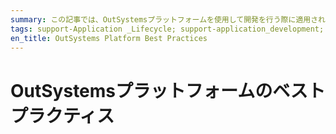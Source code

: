 ```yaml
---
summary: この記事では、OutSystemsプラットフォームを使用して開発を行う際に適用されるベストプラクティスや規則をまとめています。これらはあくまで推奨事項であり、それぞれの環境や開発スタイルに応じて調整する必要があります。
tags: support-Application _Lifecycle; support-application_development; support-Application_Troubleshooting; support-Cloud_Platform; support-development; support-Front_end_Development; support-Infrastuture_Architecture; support-Installation_Configuration; support-monitoring; support-Security; support-webapps
en_title: OutSystems Platform Best Practices
---
```


# OutSystemsプラットフォームのベストプラクティス
